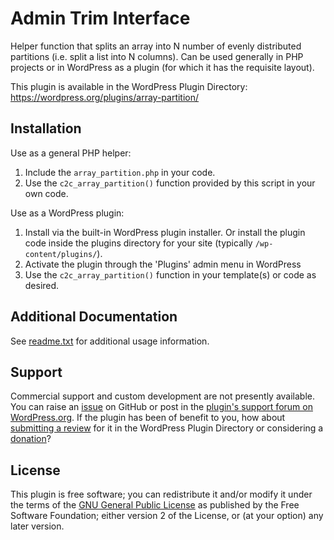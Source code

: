 # Admin Trim Interface

Helper function that splits an array into N number of evenly distributed partitions (i.e. split a list into N columns). Can be used generally in PHP projects or in WordPress as a plugin (for which it has the requisite layout).

This plugin is available in the WordPress Plugin Directory: https://wordpress.org/plugins/array-partition/


## Installation

Use as a general PHP helper:

1. Include the `array_partition.php` in your code.
2. Use the `c2c_array_partition()` function provided by this script in your own code.

Use as a WordPress plugin:

1. Install via the built-in WordPress plugin installer. Or install the plugin code inside the plugins directory for your site (typically `/wp-content/plugins/`).
2. Activate the plugin through the 'Plugins' admin menu in WordPress
3. Use the `c2c_array_partition()` function in your template(s) or code as desired.


## Additional Documentation

See [readme.txt](https://github.com/coffee2code/array-partition/blob/master/readme.txt) for additional usage information.


## Support

Commercial support and custom development are not presently available. You can raise an [issue](https://github.com/coffee2code/array-partition/issues) on GitHub or post in the [plugin's support forum on WordPress.org](https://wordpress.org/support/plugin/array-partition/). If the plugin has been of benefit to you, how about [submitting a review](https://wordpress.org/support/plugin/array-partition/reviews/) for it in the WordPress Plugin Directory or considering a [donation](https://www.paypal.com/cgi-bin/webscr?cmd=_s-xclick&hosted_button_id=6ARCFJ9TX3522)?


## License

This plugin is free software; you can redistribute it and/or modify it under the terms of the [GNU General Public License](https://www.gnu.org/licenses/gpl-2.0.html) as published by the Free Software Foundation; either version 2 of the License, or (at your option) any later version.
